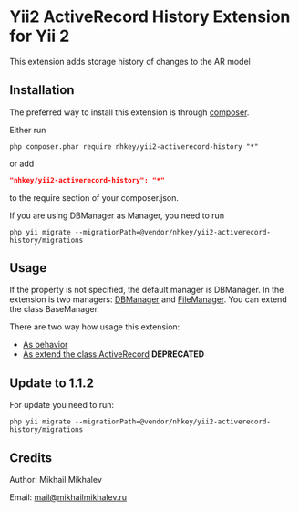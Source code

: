 Yii2 ActiveRecord History Extension for Yii 2
=========================

This extension adds storage history of changes to the AR model


Installation
------------

The preferred way to install this extension is through [composer](http://getcomposer.org/download/).

Either run

```
php composer.phar require nhkey/yii2-activerecord-history "*"
```

or add

```json
"nhkey/yii2-activerecord-history": "*"
```

to the require section of your composer.json.

If you are using DBManager as Manager, you need to run

```
php yii migrate --migrationPath=@vendor/nhkey/yii2-activerecord-history/migrations
```

Usage
-----

If the property is not specified, the default manager is DBManager.
In the extension is two managers: [DBManager](https://github.com/nhkey/yii2-activerecord-history/blob/master/docs/en/managers.md#dbmanager) and [FileManager](https://github.com/nhkey/yii2-activerecord-history/blob/master/docs/en/managers.md#filemanager). You can extend the class BaseManager. 

There are two way how usage this extension:
 - [As behavior](https://github.com/nhkey/yii2-activerecord-history/blob/master/docs/en/usage-as-behavior.md)
 - [As extend the class ActiveRecord](https://github.com/nhkey/yii2-activerecord-history/blob/master/docs/en/usage-as-extend.md) **DEPRECATED**

Update to 1.1.2
-------
For update you need to run: 

```
php yii migrate --migrationPath=@vendor/nhkey/yii2-activerecord-history/migrations
```

Credits
-------

Author: Mikhail Mikhalev

Email: mail@mikhailmikhalev.ru


